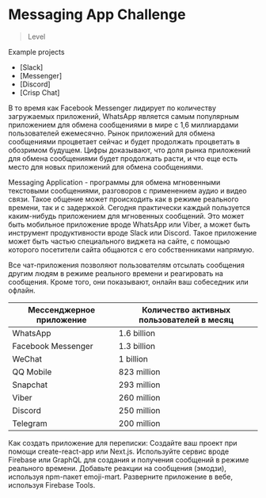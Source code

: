 # Messaging App Challenge

> Level

Example projects 
- [Slack]
- [Messenger]
- [Discord]
- [Crisp Chat]

В то время как Facebook Messenger лидирует по количеству загружаемых приложений, WhatsApp является самым популярным приложением для обмена сообщениями в мире с 1,6 миллиардами пользователей ежемесячно. Рынок приложений для обмена сообщениями процветает сейчас и будет продолжать процветать в обозримом будущем. Цифры доказывают, что доля рынка приложений для обмена сообщениями будет продолжать расти, и что еще есть место для новых приложений для обмена сообщениями.

Messaging Application - программы для обмена мгновенными текстовыми сообщениями, разговоров с применением аудио и видео связи. Такое общение может происходить как в режиме реального времени, так и с задержкой. 
Сегодня практически каждый пользуется каким-нибудь приложением для мгновенных сообщений. Это может быть мобильное приложение вроде WhatsApp или Viber, а может быть инструмент продуктивности вроде Slack или Discord. Такое приложение может быть частью специального виджета на сайте, с помощью которого посетители сайта общаются с его собственниками напрямую.

Все чат-приложения позволяют пользователям отсылать сообщения другим людям в режиме реального времени и реагировать на сообщения. Кроме того, они показывают, онлайн ваш собеседник или офлайн.

Мессенджерное приложение  | Количество активных пользователей в месяц
------------- | -------------
WhatsApp   | 1.6 billion
Facebook Messenger | 1.3 billion
WeChat |	1 billion
QQ Mobile	| 823 million
Snapchat |	293 million
Viber	| 260 million
Discord	| 250 million
Telegram	| 200 million


Как создать приложение для переписки:
Создайте ваш проект при помощи create-react-app или Next.js.
Используйте сервис вроде Firebase или GraphQL для создания и получения сообщений в режиме реального времени.
Добавьте реакции на сообщения (эмодзи), используя npm-пакет emoji-mart.
Разверните приложение в вебе, используя Firebase Tools.

